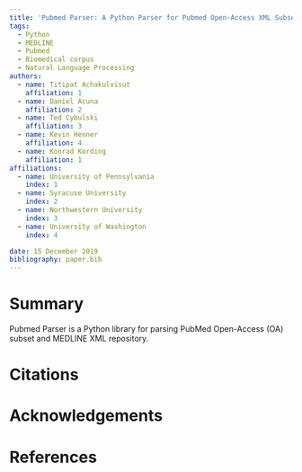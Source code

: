 ```yaml
---
title: 'Pubmed Parser: A Python Parser for Pubmed Open-Access XML Subset and MEDLINE XML Dataset'
tags:
  - Python
  - MEDLINE
  - Pubmed
  - Biomedical corpus
  - Natural Language Processing
authors:
  - name: Titipat Achakulvisut
    affiliation: 1
  - name: Daniel Acuna
    affiliation: 2
  - name: Ted Cybulski
    affiliation: 3
  - name: Kevin Henner
    affiliation: 4
  - name: Konrad Kording
    affiliation: 1
affiliations:
  - name: University of Pennsylvania
    index: 1
  - name: Syracuse University
    index: 2
  - name: Northwestern University
    index: 3
  - name: University of Washington
    index: 4

date: 15 December 2019
bibliography: paper.bib
---
```


# Summary

Pubmed Parser is a Python library for parsing PubMed Open-Access (OA) subset and MEDLINE XML repository.

# Citations

# Acknowledgements

# References